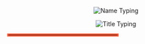 <p align="center">
  <img src="https://readme-typing-svg.herokuapp.com?font=Fira+Code&size=50&duration=3000&pause=1000&color=FF5733&center=true&width=700&lines=Ibrahim+Shaaban" alt="Name Typing" />
</p>

<p align="center">
  <img src="https://readme-typing-svg.herokuapp.com?font=Fira+Code&size=28&duration=3000&pause=1000&color=FF5733&center=true&width=700&lines=Junior+Embedded+Engineer+And+IoT+Developer;Automotive+Engineer" alt="Title Typing" />
</p>

<p align="center">
  <hr style="border: 3px solid #FF5733; width: 50%;">
</p>
